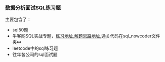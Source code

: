 ### 数据分析面试SQL练习题

主要包含了：
- sql50题
- 牛客网SQL实战专题，[练习地址](https://www.nowcoder.com/search?type=topic&query=sql),[解题思路地址](https://huanyouchen.github.io/2019/09/09/SQL-specific-exercise-records-on-nowcoder/),通关代码在sql_nowcoder文件夹中
- leetcode中的sql练习题
- 往年各公司的sql面试题

